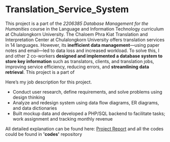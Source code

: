 # Translation_Service_System
This project is a part of the _2206385 Database Management for the Humanities_ course in the Language and Information Technology curriculum at Chulalongkorn University. The Chaloem Phra Kiat Translation and Interpretation Center at Chulalongkorn University offers translation services in 14 languages. However, its **inefficient data management**—using paper notes and email—led to data loss and increased workload. To solve this, I and other 2 co-workers **designed and implemented a database system to store key information** such as translators, clients, and translation jobs, improving service efficiency, reducing errors, and **streamlining data retrieval**.
This project is a part of

Here’s my job description for this project.
- Conduct user research, define requirements, and solve problems using design thinking
- Analyze and redesign system using data flow diagrams, ER diagrams, and data dictionaries
- Built mockup data and developed a PHP/SQL backend to facilitate tasks; work assignment and tracking monthly revenue

All detailed explanation can be found here: [Project Report](https://github.com/Nippypipo/Translation_Service_System/blob/main/%E0%B8%A3%E0%B8%B2%E0%B8%A2%E0%B8%87%E0%B8%B2%E0%B8%99%E0%B8%81%E0%B8%B2%E0%B8%A3%E0%B8%A8%E0%B8%B6%E0%B8%81%E0%B8%A9%E0%B8%B2%E0%B8%90%E0%B8%B2%E0%B8%99%E0%B8%82%E0%B9%89%E0%B8%AD%E0%B8%A1%E0%B8%B9%E0%B8%A5_%E0%B9%82%E0%B8%84%E0%B8%A3%E0%B8%87%E0%B8%87%E0%B8%B2%E0%B8%99%E0%B8%A7%E0%B8%B4%E0%B8%8A%E0%B8%B2%E0%B8%90%E0%B8%B2%E0%B8%99%E0%B8%82%E0%B9%89%E0%B8%AD%E0%B8%A1%E0%B8%B9%E0%B8%A5.pdf)
and all the codes could be found in **'codes'** repository

